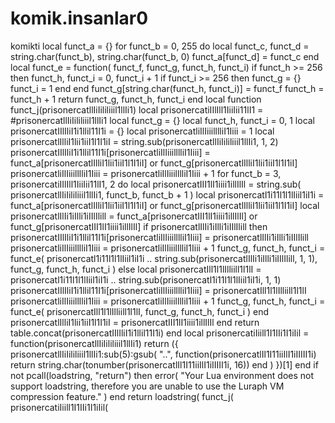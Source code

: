 # komik.insanlar0
komikti
local funct_a = {}
for funct_b = 0, 255 do
    local funct_c, funct_d =
        string.char(funct_b),
        string.char(funct_b, 0)
    funct_a[funct_d] = funct_c
end
local funct_e = function(
    funct_f,
    funct_g,
    funct_h,
    funct_i)
    if funct_h >= 256 then
        funct_h, funct_i = 0, funct_i + 1
        if funct_i >= 256 then
            funct_g = {}
            funct_i = 1
        end
    end
    funct_g[string.char(funct_h, funct_i)] =
        funct_f
    funct_h = funct_h + 1
    return funct_g, funct_h, funct_i
end
local function funct_j(prisonercatllIiIililiiil1llIi1)
    local prisonercatiIIlIll1IiiIii11lI1 = #prisonercatllIiIililiiil1llIi1
    local funct_g = {}
    local funct_h, funct_i = 0, 1
    local prisonercatIIlIliI1i1llil11I1i = {}
    local prisonercatliIlIiiilllliI1Iiii = 1
    local prisonercatlIlliI1lii1iiI1l1I1iI = string.sub(prisonercatllIiIililiiil1llIi1, 1, 2)
    prisonercatIIlIliI1i1llil11I1i[prisonercatliIlIiiilllliI1Iiii] =
        funct_a[prisonercatlIlliI1lii1iiI1l1I1iI] or
        funct_g[prisonercatlIlliI1lii1iiI1l1I1iI]
    prisonercatliIlIiiilllliI1Iiii = prisonercatliIlIiiilllliI1Iiii + 1
    for funct_b = 3, prisonercatiIIlIll1IiiIii11lI1, 2 do
        local prisonercatIII1lI1iiii1illIlIl =
            string.sub(
            prisonercatllIiIililiiil1llIi1,
            funct_b,
            funct_b + 1
        )
        local prisonercatl1i11l1l1lIiil1iI1i =
            funct_a[prisonercatlIlliI1lii1iiI1l1I1iI] or
            funct_g[prisonercatlIlliI1lii1iiI1l1I1iI]
        local prisonercatlIlIi1iIlli1iIIlIlill =
            funct_a[prisonercatIII1lI1iiii1illIlIl] or
            funct_g[prisonercatIII1lI1iiii1illIlIl]
        if prisonercatlIlIi1iIlli1iIIlIlill then
            prisonercatIIlIliI1i1llil11I1i[prisonercatliIlIiiilllliI1Iiii] = prisonercatlIlIi1iIlli1iIIlIlill
            prisonercatliIlIiiilllliI1Iiii = prisonercatliIlIiiilllliI1Iiii + 1
            funct_g, funct_h, funct_i =
                funct_e(
                prisonercatl1i11l1l1lIiil1iI1i .. string.sub(prisonercatlIlIi1iIlli1iIIlIlill, 1, 1),
                funct_g,
                funct_h,
                funct_i
            )
        else
            local prisonercatIll1l1lIlliill1l1lI =
                prisonercatl1i11l1l1lIiil1iI1i .. string.sub(prisonercatl1i11l1l1lIiil1iI1i, 1, 1)
            prisonercatIIlIliI1i1llil11I1i[prisonercatliIlIiiilllliI1Iiii] = prisonercatIll1l1lIlliill1l1lI
            prisonercatliIlIiiilllliI1Iiii = prisonercatliIlIiiilllliI1Iiii + 1
            funct_g, funct_h, funct_i =
                funct_e(
                prisonercatIll1l1lIlliill1l1lI,
                funct_g,
                funct_h,
                funct_i
            )
        end
        prisonercatlIlliI1lii1iiI1l1I1iI = prisonercatIII1lI1iiii1illIlIl
    end
    return table.concat(prisonercatIIlIliI1i1llil11I1i)
end
local prisonercatiIiill1I1IIi1I1iIil = function(prisonercatllIiIililiiil1llIi1)
    return ({
        prisonercatllIiIililiiil1llIi1:sub(5):gsub(
            "..",
            function(prisonercatlIl1I11iiIlI1iIIIII1i)
                return string.char(tonumber(prisonercatlIl1I11iiIlI1iIIIII1i, 16))
            end
        )
    })[1]
end
if not pcall(loadstring, "return") then
    error(
        "Your Lua environment does not support loadstring, therefore you are unable to use the Luraph VM compression feature."
    )
end
return loadstring(
    funct_j(
        prisonercatiIiill1I1IIi1I1iIil(    
